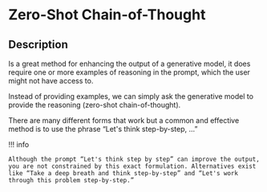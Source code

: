 # Zero-Shot Chain-of-Thought

## Description

Is a great method for enhancing the output of a generative model, it does require one or more examples of reasoning in the prompt, which the user might not have access to.

Instead of providing examples, we can simply ask the generative model to provide the reasoning (zero-shot chain-of-thought).

There are many different forms that work but a common and effective method is to use the phrase “Let's think step-by-step, ...”

!!! info

    Although the prompt “Let's think step by step” can improve the output, you are not constrained by this exact formulation. Alternatives exist like “Take a deep breath and think step-by-step” and “Let's work through this problem step-by-step.”
